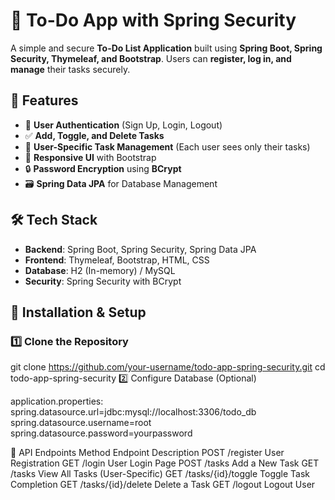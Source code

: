 # 📝 To-Do App with Spring Security

A simple and secure **To-Do List Application** built using **Spring Boot, Spring Security, Thymeleaf, and Bootstrap**. Users can **register, log in, and manage** their tasks securely.

## 🚀 Features
- 🔐 **User Authentication** (Sign Up, Login, Logout)
- ✅ **Add, Toggle, and Delete Tasks**
- 👤 **User-Specific Task Management** (Each user sees only their tasks)
- 🎨 **Responsive UI** with Bootstrap
- 🔒 **Password Encryption** using **BCrypt**
- 🗃️ **Spring Data JPA** for Database Management

## 🛠️ Tech Stack
- **Backend**: Spring Boot, Spring Security, Spring Data JPA  
- **Frontend**: Thymeleaf, Bootstrap, HTML, CSS  
- **Database**: H2 (In-memory) / MySQL  
- **Security**: Spring Security with BCrypt  

## 📌 Installation & Setup

### 1️⃣ Clone the Repository

git clone https://github.com/your-username/todo-app-spring-security.git
cd todo-app-spring-security
2️⃣ Configure Database (Optional)

application.properties:
spring.datasource.url=jdbc:mysql://localhost:3306/todo_db
spring.datasource.username=root
spring.datasource.password=yourpassword

🎯 API Endpoints
Method	Endpoint	Description
POST	/register	User Registration
GET	/login	User Login Page
POST	/tasks	Add a New Task
GET	/tasks	View All Tasks (User-Specific)
GET	/tasks/{id}/toggle	Toggle Task Completion
GET	/tasks/{id}/delete	Delete a Task
GET	/logout	Logout User
